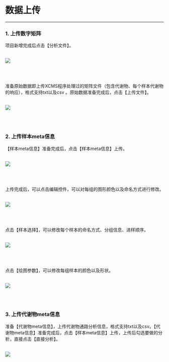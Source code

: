 <!-- 数据上传 -->

# **数据上传** 

<hr/>

### **1. 上传数字矩阵**

项目新增完成后点击【分析文件】。
<br/>
<br/>

![](user-guide/metadiscovery/images/file_analysis.png)

<br/>
<br/>

准备原始数据即上传XCMS程序处理过的矩阵文件（包含代谢物、每个样本代谢物的响应），格式支持txt以及csv 。原始数据准备完成后，点击【上传文件】。
<br/>
<br/>

![](user-guide/metadiscovery/images/file_upload.png)

<br/>
<br/>

### **2. 上传样本meta信息**

【样本meta信息】准备完成后，点击【样本meta信息】上传。
<br/>
<br/>

![](user-guide/metadiscovery/images/file_upload3.png)

<br/>
<br/>

上传完成后，可以点击编辑控件，可以对每组的图形颜色以及命名方式进行修改。
<br/>
<br/>

![](user-guide/metadiscovery/images/file_upload4.png)

<br/>
<br/>

点击【样本选择】，可以修改每个样本的命名方式、分组信息、进样顺序。
<br/>
<br/>

![](user-guide/metadiscovery/images/file_upload5.png)

<br/>
<br/>

点击【绘图参数】，可以修改每组样本的颜色以及形状。
<br/>
<br/>

![](user-guide/metadiscovery/images/file_upload6.png)

<br/>
<br/>

### **3. 上传代谢物meta信息**

准备【代谢物meta信息】，上传代谢物通路分析信息，格式支持txt以及csv。【代谢物meta信息】准备完成后，点击【样本meta信息】上传，上传后勾选要做的分析，直接点击【直接分析】。
<br/>
<br/>

![](user-guide/metadiscovery/images/file_upload7.png)

<br/>
<br/>